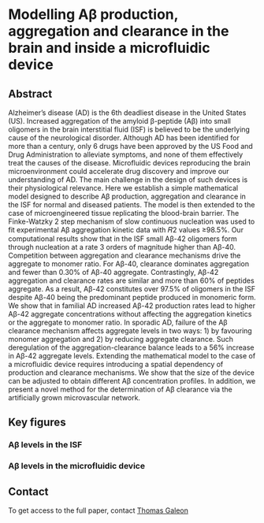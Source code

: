 # Modelling Aβ production, aggregation and clearance in the brain and inside a microfluidic device

## Abstract
Alzheimer’s disease (AD) is the 6th deadliest disease in the United States (US). Increased aggregation of the amyloid β-peptide (Aβ) into small oligomers in the brain interstitial fluid (ISF) is believed to be the underlying cause of the neurological disorder. Although AD has been identified for more than a century, only 6 drugs have been approved by the US Food and Drug Administration to alleviate symptoms, and none of them effectively treat the causes of the disease. Microfluidic devices reproducing the brain microenvironment could accelerate drug discovery and improve our understanding of AD. The main challenge in the design of such devices is their physiological relevance. Here we establish a simple mathematical model designed to describe Aβ production, aggregation and clearance in the ISF for normal and diseased patients. The model is then extended to the case of microengineered tissue replicating the blood-brain barrier. The Finke-Watzky 2 step mechanism of slow continuous nucleation was used to fit experimental Aβ aggregation kinetic data with 𝑅2 values ≥98.5%. Our computational results show that in the ISF small Aβ-42 oligomers form through nucleation at a rate 3 orders of magnitude higher than Aβ-40. Competition between aggregation and clearance mechanisms drive the aggregate to monomer ratio. For Aβ-40, clearance dominates aggregation and fewer than 0.30% of Aβ-40 aggregate. Contrastingly, Aβ-42 aggregation and clearance rates are similar and more than 60% of peptides aggregate. As a result, Aβ-42 constitutes over 97.5% of oligomers in the ISF despite Aβ-40 being the predominant peptide produced in monomeric form. We show that in familial AD increased Aβ-42 production rates lead to higher Aβ-42 aggregate concentrations without affecting the aggregation kinetics or the aggregate to monomer ratio. In sporadic AD, failure of the Aβ clearance mechanism affects aggregate levels in two ways: 1) by favouring monomer aggregation and 2) by reducing aggregate clearance. Such deregulation of the aggregation-clearance balance leads to a 56% increase in Aβ-42 aggregate levels. Extending the mathematical model to the case of a microfluidic device requires introducing a spatial dependency of production and clearance mechanisms. We show that the size of the device can be adjusted to obtain different Aβ concentration profiles. In addition, we present a novel method for the determination of Aβ clearance via the artificially grown microvascular network.

## Key figures
### Aβ levels in the ISF

### Aβ levels in the microfluidic device

## Contact
To get access to the full paper, contact [Thomas Galeon](https://github.com/TheGaga)
